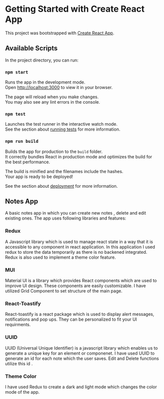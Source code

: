 # Getting Started with Create React App

This project was bootstrapped with [Create React App](https://github.com/facebook/create-react-app).

## Available Scripts

In the project directory, you can run:

### `npm start`

Runs the app in the development mode.\
Open [http://localhost:3000](http://localhost:3000) to view it in your browser.

The page will reload when you make changes.\
You may also see any lint errors in the console.

### `npm test`

Launches the test runner in the interactive watch mode.\
See the section about [running tests](https://facebook.github.io/create-react-app/docs/running-tests) for more information.

### `npm run build`

Builds the app for production to the `build` folder.\
It correctly bundles React in production mode and optimizes the build for the best performance.

The build is minified and the filenames include the hashes.\
Your app is ready to be deployed!

See the section about [deployment](https://facebook.github.io/create-react-app/docs/deployment) for more information.

## Notes App

A basic notes app in which you can create new notes , delete and edit existing ones. The app uses following libraries and features:

### Redux

A Javascript library which is used to manage react state in a way that it is accessible to any component in react application. In this application I used redux to store the data temporarily as there is no backened integrated. Redux is also used to implement a theme color feature.

### MUI

Material UI is a library which provides React components which are used to improve UI design. These components are easily customizable. I have utilized Grid Component to set structure of the main page.

### React-Toastify

React-toastify is a react package which is used to display alert messages, notifications and pop ups. They can be personalized to fit your UI requirments. 

### UUID

UUID (Universal Unique Identifier) is a javascript library which enables us to generate a unique key for an element or componenet. I have used UUID to generate an id for each note which the user saves. Edit and Delete functions utilize this id .

### Theme Color

I have used Redux to create a dark and light mode which changes the color mode of the app. 
